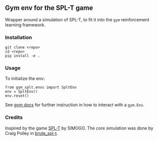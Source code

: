 ## Gym env for the SPL-T game

Wrapper around a simulation of SPL-T, to fit it into the `gym` reinforcement learning framework.

### Installation
```
git clone <repo>
cd <repo>
pip install -e .
```

### Usage
To initialize the env:
```
from gym_splt.envs import SpltEnv
env = SpltEnv()
env.reset()
```

See [gym docs]( https://github.com/openai/gym ) for further instruction in how to interact with a `gym.Env`. 


### Credits
Inspired by the game [SPL-T](http://simogo.com/work/spl-t/) by SIMOGO. 
The core simulation was done by Craig Polley in [brute_spl-t](https://gitlab.com/flashingLEDs/brute_spl-t).